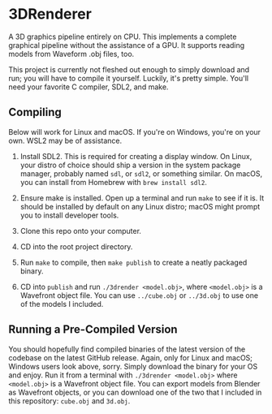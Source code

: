 # 3DRenderer

A 3D graphics pipeline entirely on CPU. This implements a complete graphical pipeline without the assistance of a GPU. It supports reading models from Waveform .obj files, too.

This project is currently not fleshed out enough to simply download and run; you will have to compile it yourself. Luckily, it's pretty simple. You'll need your favorite C compiler, SDL2, and make.

## Compiling

Below will work for Linux and macOS. If you're on Windows, you're on your own. WSL2 may be of assistance.

1. Install SDL2. This is required for creating a display window. On Linux, your distro of choice should ship a version in the system package manager, probably named `sdl`, or `sdl2`, or something similar. On macOS, you can install from Homebrew with `brew install sdl2`.

2. Ensure make is installed. Open up a terminal and run `make` to see if it is. It should be installed by default on any Linux distro; macOS might prompt you to install developer tools.

3. Clone this repo onto your computer.

4. CD into the root project directory.

5. Run `make` to compile, then `make publish` to create a neatly packaged binary.

6. CD into `publish` and run `./3drender <model.obj>`, where `<model.obj>` is a Wavefront object file. You can use `../cube.obj` or `../3d.obj` to use one of the models I included.

## Running a Pre-Compiled Version

You should hopefully find compiled binaries of the latest version of the codebase on the latest GitHub release. Again, only for Linux and macOS; Windows users look above, sorry. Simply download the binary for your OS and enjoy. Run it from a terminal with `./3drender <model.obj>` where `<model.obj>` is a Wavefront object file. You can export models from Blender as Wavefront objects, or you can download one of the two that I included in this repository: `cube.obj` and `3d.obj`.